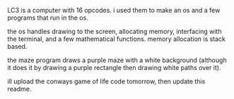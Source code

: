 LC3 is a computer with 16 opcodes. i used them to make an os and a few programs that run in the os.

the os handles drawing to the screen, allocating memory, interfacing with the terminal, and a few mathematical functions.
memory allocation is stack based.

the maze program draws a purple maze with a white background (although it does it by drawing a purple rectangle then drawing white paths over it).

ill upload the conways game of life code tomorrow, then update this readme.
